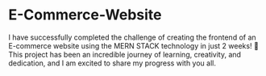 # E-Commerce-Website
I have successfully completed the challenge of creating the frontend of an E-commerce website using the MERN STACK technology in just 2 weeks! 🎉 This project has been an incredible journey of learning, creativity, and dedication, and I am excited to share my progress with you all. 
